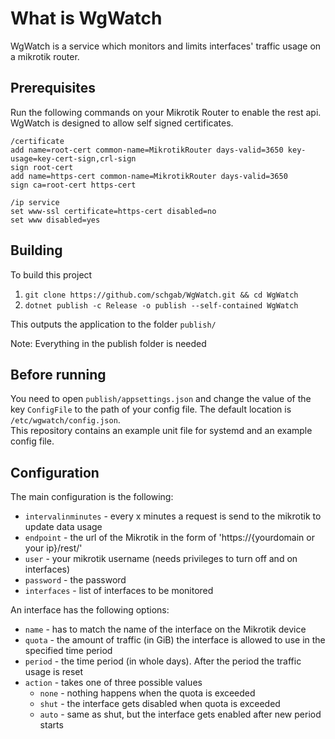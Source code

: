 # What is WgWatch
WgWatch is a service which monitors and limits interfaces' traffic usage on a mikrotik router.

## Prerequisites
Run the following commands on your Mikrotik Router to enable the rest api. WgWatch is designed to allow self signed certificates.
```
/certificate
add name=root-cert common-name=MikrotikRouter days-valid=3650 key-usage=key-cert-sign,crl-sign
sign root-cert
add name=https-cert common-name=MikrotikRouter days-valid=3650
sign ca=root-cert https-cert

/ip service
set www-ssl certificate=https-cert disabled=no
set www disabled=yes
```
## Building
To build this project
1. `git clone https://github.com/schgab/WgWatch.git && cd WgWatch`
2. `dotnet publish -c Release -o publish --self-contained WgWatch`

This outputs the application to the folder `publish/`

Note: Everything in the publish folder is needed

## Before running
You need to open `publish/appsettings.json` and change the value of the key `ConfigFile` to the path of your config file. The default location is `/etc/wgwatch/config.json`.  
This repository contains an example unit file for systemd and an example config file.

## Configuration
The main configuration is the following:
- `intervalinminutes` - every x minutes a request is send to the mikrotik to update data usage
- `endpoint` - the url of the Mikrotik in the form of 'https://{yourdomain or your ip}/rest/'
- `user` - your mikrotik username (needs privileges to turn off and on interfaces)
- `password` - the password
- `interfaces` - list of interfaces to be monitored

An interface has the following options:
- `name` - has to match the name of the interface on the Mikrotik device
- `quota` - the amount of traffic (in GiB) the interface is allowed to use in the specified time period
- `period` - the time period (in whole days). After the period the traffic usage is reset
- `action` - takes one of three possible values 
  - `none` - nothing happens when the quota is exceeded
  - `shut` - the interface gets disabled when quota is exceeded
  - `auto` - same as shut, but the interface gets enabled after new period starts

